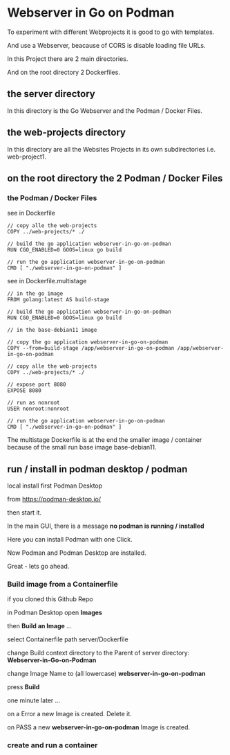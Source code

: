 # Webserver in Go on Podman

To experiment with different Webprojects it is good to go with templates.

And use a Webserver, beacause of CORS is disable loading file URLs.

In this Project there are 2 main directories.

And on the root directory 2 Dockerfiles.

## the **server** directory

In this directory is the Go Webserver and the Podman / Docker Files.

## the **web-projects** directory

In this directory are all the Websites Projects in its own subdirectories i.e. web-project1.

## on the root directory the 2 Podman / Docker Files

### the Podman / Docker Files

see in Dockerfile

    // copy alle the web-projects
    COPY ../web-projects/* ./

    // build the go application webserver-in-go-on-podman
    RUN CGO_ENABLED=0 GOOS=linux go build

    // run the go application webserver-in-go-on-podman
    CMD [ "./webserver-in-go-on-podman" ]

see in Dockerfile.multistage

    // in the go image
    FROM golang:latest AS build-stage

    // build the go application webserver-in-go-on-podman
    RUN CGO_ENABLED=0 GOOS=linux go build

    // in the base-debian11 image

    // copy the go application webserver-in-go-on-podman
    COPY --from=build-stage /app/webserver-in-go-on-podman /app/webserver-in-go-on-podman

    // copy alle the web-projects
    COPY ../web-projects/* ./

    // expose port 8080
    EXPOSE 8080

    // run as nonroot
    USER nonroot:nonroot

    // run the go application webserver-in-go-on-podman
    CMD [ "./webserver-in-go-on-podman" ]

The multistage Dockerfile is at the end the smaller image / container because of the small run base image base-debian11.

## run / install in podman desktop / podman

local install first Podman Desktop

from https://podman-desktop.io/

then start it.

In the main GUI, there is a message **no podman is running / installed**

Here you can install Podman with one Click.

Now Podman and Podman Desktop are installed.

Great - lets go ahead.

### Build image from a Containerfile

if you cloned this Github Repo

in Podman Desktop open **Images**

then **Build an Image** ...

select Containerfile path server/Dockerfile

change Build context directory to the Parent of server directory: **Webserver-in-Go-on-Podman**

change Image Name to (all lowercase) **webserver-in-go-on-podman**

press **Build**

one minute later ...

on a Error a new **<none>** Image is created. Delete it.

on PASS a new **webserver-in-go-on-podman** Image is created.



### create and run a container

